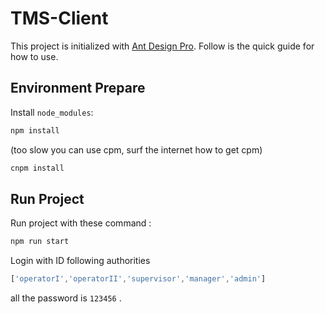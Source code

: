 # TMS-Client 

This project is initialized with [Ant Design Pro](https://pro.ant.design). Follow is the quick guide for how to use.

## Environment Prepare

Install `node_modules`:

```bash
npm install
```

(too slow you can use cpm, surf the internet how to get cpm)

```powershell
cnpm install
```



## Run Project

Run project with these command :

```sh
npm run start
```



Login with ID following authorities

```js
['operatorI','operatorII','supervisor','manager','admin']
```

all the password is  `123456` .

